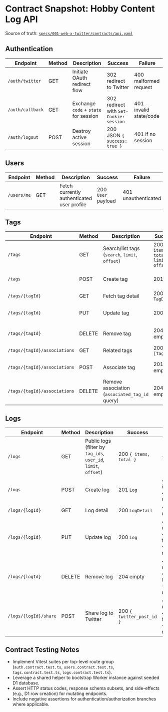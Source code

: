 # Contract Snapshot: Hobby Content Log API

Source of truth: [`specs/001-web-x-twitter/contracts/api.yaml`](../001-web-x-twitter/contracts/api.yaml)

## Authentication
| Endpoint | Method | Description | Success | Failure |
|----------|--------|-------------|---------|---------|
| `/auth/twitter` | GET | Initiate OAuth redirect flow | 302 redirect to Twitter | 400 malformed request |
| `/auth/callback` | GET | Exchange `code` + `state` for session | 302 redirect with `Set-Cookie: session` | 401 invalid state/code |
| `/auth/logout` | POST | Destroy active session | 200 JSON `{ success: true }` | 401 if no session |

## Users
| Endpoint | Method | Description | Success | Failure |
|----------|--------|-------------|---------|---------|
| `/users/me` | GET | Fetch currently authenticated user profile | 200 `User` payload | 401 unauthenticated |

## Tags
| Endpoint | Method | Description | Success | Failure |
|----------|--------|-------------|---------|---------|
| `/tags` | GET | Search/list tags (`search`, `limit`, `offset`) | 200 `{ items, total, limit, offset }` | — |
| `/tags` | POST | Create tag | 201 `Tag` | 400 invalid body · 401 unauthenticated |
| `/tags/{tagId}` | GET | Fetch tag detail | 200 `TagDetail` | 404 missing |
| `/tags/{tagId}` | PUT | Update tag | 200 `Tag` | 401 unauth · 403 forbidden · 404 missing |
| `/tags/{tagId}` | DELETE | Remove tag | 204 empty | 401 unauth · 403 forbidden · 404 missing |
| `/tags/{tagId}/associations` | GET | Related tags | 200 `[Tag]` | 404 missing |
| `/tags/{tagId}/associations` | POST | Associate tag | 201 empty | 400 invalid · 401 unauth · 404 missing |
| `/tags/{tagId}/associations` | DELETE | Remove association (`associated_tag_id` query) | 204 empty | 401 unauth · 404 missing |

## Logs
| Endpoint | Method | Description | Success | Failure |
|----------|--------|-------------|---------|---------|
| `/logs` | GET | Public logs (filter by `tag_ids`, `user_id`, `limit`, `offset`) | 200 `{ items, total }` | — |
| `/logs` | POST | Create log | 201 `Log` | 400 invalid · 401 unauth |
| `/logs/{logId}` | GET | Log detail | 200 `LogDetail` | 404 missing |
| `/logs/{logId}` | PUT | Update log | 200 `Log` | 401 unauth · 403 forbidden · 404 missing |
| `/logs/{logId}` | DELETE | Remove log | 204 empty | 401 unauth · 403 forbidden · 404 missing |
| `/logs/{logId}/share` | POST | Share log to Twitter | 200 `{ twitter_post_id }` | 401 unauth · 403 forbidden · 404 missing |

## Contract Testing Notes
- Implement Vitest suites per top-level route group (`auth.contract.test.ts`, `users.contract.test.ts`, `tags.contract.test.ts`, `logs.contract.test.ts`).
- Leverage a shared helper to bootstrap Worker instance against seeded D1 database.
- Assert HTTP status codes, response schema subsets, and side-effects (e.g., D1 row creation) for mutating endpoints.
- Include negative assertions for authentication/authorization branches where applicable.
